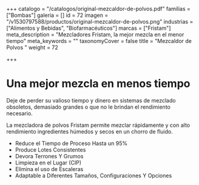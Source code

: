 +++
catalogo = "/catalogos/original-mezcaldor-de-polvos.pdf"
familias = ["Bombas"]
galeria = []
id = 72
imagen = "/v1530797588/productos/original-mezcaldor-de-polvos.png"
industrias = ["Alimentos y Bebidas", "Biofarmacéuticos"]
marcas = ["Fristam"]
meta_description = "Mezcladores Fristam, la mejor mezcla en el menor tiempo"
meta_keywords = ""
taxonomyCover = false
title = "Mezcaldor de Polvos "
weight = 72

+++
# Una mejor mezcla en menos tiempo

Deje de perder su valioso tiempo y dinero en sistemas de mezclado obsoletos, demasiado grandes o que no le brindan el rendimiento necesario.

La mezcladora de polvos Fristam permite mezclar rápidamente y con alto rendimiento ingredientes húmedos y secos en un chorro de fluido.

* Reduce el Tiempo de Proceso Hasta un 95%
* Produce Lotes Consistentes
* Devora Terrones Y Grumos
* Limpieza en el Lugar (CIP)
* Elimina el uso de Escaleras
* Adaptable a Diferentes Tamaños, Configuraciones Y Opciones